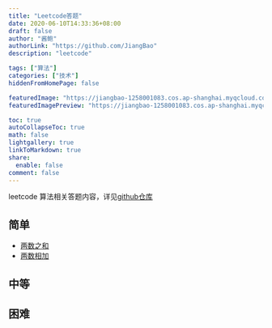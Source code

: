 ```yaml
---
title: "Leetcode答题"
date: 2020-06-10T14:33:36+08:00
draft: false
author: "酱鲍"
authorLink: "https://github.com/JiangBao"
description: "leetcode"

tags: ["算法"]
categories: ["技术"]
hiddenFromHomePage: false

featuredImage: "https://jiangbao-1258001083.cos.ap-shanghai.myqcloud.com/leetcode-banner.jpg"
featuredImagePreview: "https://jiangbao-1258001083.cos.ap-shanghai.myqcloud.com/leetcode-banner.jpg"

toc: true
autoCollapseToc: true
math: false
lightgallery: true
linkToMarkdown: true
share:
  enable: false
comment: false
---
```

leetcode 算法相关答题内容，详见[github仓库](https://github.com/JiangBao/leetcode-algorithm)

<!--more-->

## 简单
* [两数之和](https://github.com/JiangBao/leetcode-algorithm/tree/master/easy/towSum)
* [两数相加](https://github.com/JiangBao/leetcode-algorithm/tree/master/easy/addTwoNumbers)

## 中等

## 困难